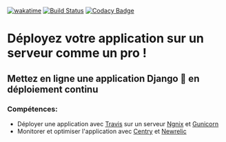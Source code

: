[![wakatime](https://wakatime.com/badge/user/648b0556-0c0e-4e9d-b952-2bea950dabe6/project/245f5d49-92f8-456e-8b84-96383672db0e.svg)](https://wakatime.com/badge/user/648b0556-0c0e-4e9d-b952-2bea950dabe6/project/245f5d49-92f8-456e-8b84-96383672db0e)
[![Build Status](https://app.travis-ci.com/jbbaillet85/PureBeurreDeploiement.svg?branch=main)](https://app.travis-ci.com/jbbaillet85/PureBeurreDeploiement)
[![Codacy Badge](https://app.codacy.com/project/badge/Grade/4b135203e1da4f708fc12e18f1e8cab3)](https://www.codacy.com/gh/jbbaillet85/PureBeurreDeploiement/dashboard?utm_source=github.com&amp;utm_medium=referral&amp;utm_content=jbbaillet85/PureBeurreDeploiement&amp;utm_campaign=Badge_Grade)
# Déployez votre application sur un serveur comme un pro !
## Mettez en ligne une application Django 🐍 en déploiement continu

### Compétences:
- Déployer une application avec [Travis](https://www.travis-ci.com/) sur un serveur [Ngnix](https://www.nginx.com/) et [Gunicorn](https://gunicorn.org/)
- Monitorer et optimiser l'application avec [Centry](https://sentry.io/) et [Newrelic](https://newrelic.com/fr)

